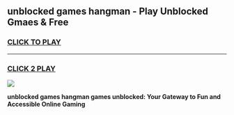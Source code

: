 
## unblocked games hangman - Play Unblocked Gmaes & Free
<h3>
<a href="https://premium.freeplayer.one?title=unblocked_games_hangman&ref=19F">CLICK TO PLAY</a></h3>
<hr>

<h3>
<a href="https://premium.freeplayer.one?title=unblocked_games_hangman&ref=19F">CLICK 2 PLAY</a>
  
</h3>

<a href="https://premium.freeplayer.one?title=unblocked_games_hangman&ref=19F/"><img src="https://clearcache.store/games.png"></a>


**unblocked games hangman games unblocked: Your Gateway to Fun and Accessible Online Gaming**
